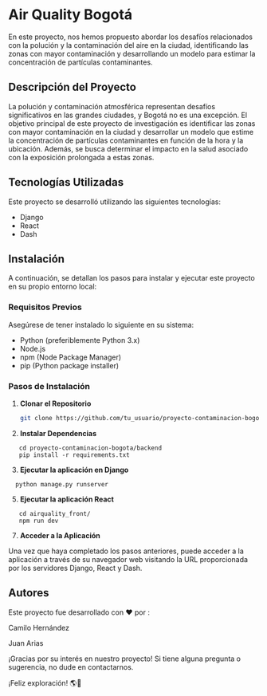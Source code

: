 # Air Quality Bogotá

En este proyecto, nos hemos propuesto abordar los desafíos relacionados con la polución y la contaminación del aire en la ciudad, identificando las zonas con mayor contaminación y desarrollando un modelo para estimar la concentración de partículas contaminantes.

## Descripción del Proyecto

La polución y contaminación atmosférica representan desafíos significativos en las grandes ciudades, y Bogotá no es una excepción. El objetivo principal de este proyecto de investigación es identificar las zonas con mayor contaminación en la ciudad y desarrollar un modelo que estime la concentración de partículas contaminantes en función de la hora y la ubicación. Además, se busca determinar el impacto en la salud asociado con la exposición prolongada a estas zonas.

## Tecnologías Utilizadas

Este proyecto se desarrolló utilizando las siguientes tecnologías:

- Django
- React
- Dash

## Instalación

A continuación, se detallan los pasos para instalar y ejecutar este proyecto en su propio entorno local:

### Requisitos Previos

Asegúrese de tener instalado lo siguiente en su sistema:

- Python (preferiblemente Python 3.x)
- Node.js
- npm (Node Package Manager)
- pip (Python package installer)

### Pasos de Instalación

1. **Clonar el Repositorio**

   ```bash
   git clone https://github.com/tu_usuario/proyecto-contaminacion-bogota.git
2. **Instalar Dependencias**
```
   cd proyecto-contaminacion-bogota/backend
   pip install -r requirements.txt
```
3. **Ejecutar la aplicación en Django**
 ```
   python manage.py runserver
```
5. **Ejecutar la aplicación React**
```
   cd airquality_front/
   npm run dev
 ```  
7. **Acceder a la Aplicación**

Una vez que haya completado los pasos anteriores, puede acceder a la aplicación a través de su navegador web visitando la URL proporcionada por los servidores Django, React y Dash.

## Autores
Este proyecto fue desarrollado con ❤️ por :

Camilo Hernández 

Juan Arias 

¡Gracias por su interés en nuestro proyecto! Si tiene alguna pregunta o sugerencia, no dude en contactarnos.

¡Feliz exploración! 🌎🍃

